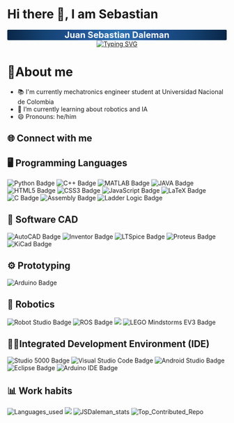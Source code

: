 <!-- Estilos generales -->
<!--
<link rel="stylesheet" href="./style.css">
-->
<!-- 
Estilos de los iconos
Usado del https://github.com/dheereshagrwal/colored-icons/tree/master
-->
<link
  rel="stylesheet"
  href="https://cdn.jsdelivr.net/gh/dheereshagrwal/colored-icons@1.7.8/src/app/ci.min.css"
/>

<!--
Inspirado en los github de:
https://github.com/jsduenass/jsduenass/tree/main
https://github.com/cychitivav/cychitivav/tree/main
https://github.com/lgzarturo/lgzarturo
https://github.com/suzukimain/suzukimain/tree/main
https://github.com/AlphaVS-76
https://github.com/abhisheknaiidu/awesome-github-profile-readme?tab=readme-ov-file#anime-
Video guia:
https://www.youtube.com/watch?v=ECuqb5Tv9qI
-->

# Hi there 👋, I am Sebastian
<!--
Para escoger paleta de colores:
https://www.colorhunt.co/palette/0a26471442722052952c74b3
-->
<div id="banner" style="background: radial-gradient(circle, #2C74B3, #205295, #144272, #0A2647); position: relative; color: white; font-weight: bold; font-size: 20px;display: flex; flex-direction: row;
justify-content: center; align-items: center; border: none;border-radius: 2px;">
Juan Sebastian Daleman
</div>
<!-- 
Para generación de la animación 
https://readme-typing-svg.herokuapp.com/demo/?font=Roboto&size=16&color=F7F7F7&center=true&vCenter=true&lines=In+the+stars%2C+we+are+inspired.
-->
<div id="fun-fact" align="center">
<a href="https://git.io/typing-svg"><img src="https://readme-typing-svg.herokuapp.com?font=Roboto&size=16&pause=1000&color=F7F7F7&center=true&vCenter=true&width=435&lines=In+the+stars%2C+we+are+inspired." alt="Typing SVG" /></a>
</div>

# 📖About me

<!--
- 🔭 I’m currently working on ... 
- 🌱 I’m currently learning ... 
- 👯 I’m looking to collaborate on ... 
- 🤔 I’m looking for help with ... 
- 💬 Ask me about ... 
- 📫 How to reach me: ... 
- 😄 Pronouns: ...
- ⚡ Fun fact: ... 
-->
- 📚 I'm currently mechatronics engineer student at Universidad Nacional de Colombia 
- 🌱 I’m currently learning about robotics and IA 
- 😄 Pronouns: he/him

## 🌐 Connect with me

<div id="social-media">

<!--
<a href="" target="_blank">
  <i class="ci ci-facebook ci-3x"></i></a>
<a href="" target="_blank">
  <i class="ci ci-gmail ci-3x"></i>
</a>
<a href="" target="_blank">
  <i class="ci ci-instagram ci-3x"></i>
</a>
<a href="" target="_blank">
  <i class="ci ci-x-light ci-3x"></i>
</a>
<a href="" target="_blank">
  <i class="ci ci-youtube ci-3x"></i>
</a>
-->
<a href="https://www.linkedin.com/in/juan-daleman-a89a9071/" target="_blank">
  <i class="ci ci-linkedin ci-3x"></i>
</a>
<a href="https://github.com/JSDaleman" target="_blank">
  <i class="ci ci-github-light ci-3x"></i>
</a>

</div>

## 🖥️ Programming Languages

<div id="programming_lenguages" class="Badge">
<!--
Para generar las medallas 
https://shields.io/badges/static-badge
Iconos para las medallas disponibles
https://simpleicons.org/?q=HTML
Para colores en HEX
https://htmlcolorcodes.com/es/
Algunos diseños ya realizados de medallas
https://github.com/alexandresanlim/Badges4-README.md-Profile#-contact-
-->
<img src="https://img.shields.io/badge/Python-3776AB?logo=python&logoColor=FFD43B" alt="Python Badge">
<img src="https://img.shields.io/badge/C++-00599C?logo=cplusplus&logoColor=FFFFFF" alt="C++ Badge">
<img src="https://img.shields.io/badge/MATLAB-E67E22?logo=matlab&logoColor=0072BD" alt="MATLAB Badge">
<img src="https://img.shields.io/badge/Java-5382A1?logo=openjdk&logoColor=FFFFFF" alt="JAVA Badge">
<img src="https://img.shields.io/badge/HTML5-E34F26?logo=html5&logoColor=white" alt="HTML5 Badge">
<img src="https://img.shields.io/badge/CSS3-1572B6?logo=css3&logoColor=white" alt="CSS3 Badge">
<img src="https://img.shields.io/badge/JavaScript-323330?style=for-the-badge&logo=javascript&logoColor=F7DF1E" alt="JavaScript Badge">
<img src="https://img.shields.io/badge/LaTeX-008000?logo=latex&logoColor=white" alt="LaTeX Badge">
<img src="https://img.shields.io/badge/C-A8B900?logo=c&logoColor=white" alt="C Badge">
<img src="https://img.shields.io/badge/Assembly-FFB800?logo=code&logoColor=white" alt="Assembly Badge">
<img src="https://img.shields.io/badge/Ladder%20Logic-008080?logo=electrical-engineering&logoColor=white" alt="Ladder Logic Badge">

</div>


## 📐 Software CAD

<div id="software_cad" class="Badge">

<img src="https://img.shields.io/badge/AutoCAD-E51050?logo=autocad&logoColor=white" alt="AutoCAD Badge">
<img src="https://img.shields.io/badge/Inventor-FAA21B?logo=autodesk&logoColor=white" alt="Inventor Badge">
<img src="https://img.shields.io/badge/LTSpice-800020" alt="LTSpice Badge">
<img src="https://img.shields.io/badge/Proteus-0078D7?logo=circuit-board&logoColor=white" alt="Proteus Badge">
<img src="https://img.shields.io/badge/KiCad-314CB6?logo=kicad&logoColor=white" alt="KiCad Badge">

</div>

## ⚙️ Prototyping

<div id="prototyping" class="Badge">

<img src="https://img.shields.io/badge/Arduino-00979D?logo=arduino&logoColor=white" alt="Arduino Badge">

</div>

## 🦾 Robotics

<div id="robotics" class="Badge">

<img src="https://img.shields.io/badge/Robot%20Studio-FF0000?logo=abbrobotstudio&logoColor=white" alt="Robot Studio Badge">
<img src="https://img.shields.io/badge/ROS-22314E?logo=ros&logoColor=white" alt="ROS Badge">
<img src="https://img.shields.io/badge/Robotics%20Toolbox-007ACC?logo=mathworks&logoColor=white">
<img src="https://img.shields.io/badge/LEGO%20Mindstorms%20EV3-FF0000?logo=lego&logoColor=white" alt="LEGO Mindstorms EV3 Badge">


</div>

## 👨‍💻Integrated Development Environment (IDE)

<div id="ide" class="Badge">

<img src="https://img.shields.io/badge/Studio%205000-2C3E50?logo=automation&logoColor=white" alt="Studio 5000 Badge">
<img src="https://img.shields.io/badge/VS%20Code-007ACC?logo=visual-studio-code&logoColor=white" alt="Visual Studio Code Badge">
<img src="https://img.shields.io/badge/Android%20Studio-3DDC84?logo=android&logoColor=white" alt="Android Studio Badge">
<img src="https://img.shields.io/badge/Eclipse-2C2255?logo=eclipse&logoColor=white" alt="Eclipse Badge">
<img src="https://img.shields.io/badge/Arduino%20IDE-00979D?logo=arduino&logoColor=white" alt="Arduino IDE Badge">

</div>

## 📊 Work habits

<div id="work_habits" class="Stadistics">
<!--
Para generar las estadisticas:
https://github.com/anuraghazra/github-readme-stats?tab=readme-ov-file
-->

<img src="https://github-readme-stats.vercel.app/api/top-langs/?username=JSDaleman&layout=compact&theme=tokyonight&hide_border=true" alt="Languages_used">
<img src="https://github-profile-summary-cards.vercel.app/api/cards/profile-details?username=JSDaleman&theme=tokyonight" />
<img src="https://github-readme-stats.vercel.app/api?username=JSDaleman&rank_icon=github&show_icons=true&theme=tokyonight&hide_border=true" alt="JSDaleman_stats">
<!--
<img src="https://github-readme-streak-stats.herokuapp.com/?user=JSDaleman&theme=tokyonight&hide_border=true" alt="JSDaleman_streak">
-->
<img src="https://github-contributor-stats.vercel.app/api?username=JSDaleman&limit=5&theme=tokyonight&hide_border=true&combine_all_yearly_contributions=true" alt="Top_Contributed_Repo">
</div>